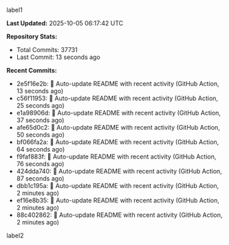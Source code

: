 
label1 
<!-- ACTIVITY_START -->
**Last Updated:** 2025-10-05 06:17:42 UTC

**Repository Stats:**
- Total Commits: 37731
- Last Commit: 13 seconds ago

**Recent Commits:**
- 2e5f16e2b: 🤖 Auto-update README with recent activity (GitHub Action, 13 seconds ago)
- c56f11953: 🤖 Auto-update README with recent activity (GitHub Action, 25 seconds ago)
- e1a98906d: 🤖 Auto-update README with recent activity (GitHub Action, 37 seconds ago)
- afe65d0c2: 🤖 Auto-update README with recent activity (GitHub Action, 50 seconds ago)
- bf066fa2a: 🤖 Auto-update README with recent activity (GitHub Action, 64 seconds ago)
- f9faf883f: 🤖 Auto-update README with recent activity (GitHub Action, 76 seconds ago)
- 424dda740: 🤖 Auto-update README with recent activity (GitHub Action, 87 seconds ago)
- dbb1c195a: 🤖 Auto-update README with recent activity (GitHub Action, 2 minutes ago)
- ef16e8b35: 🤖 Auto-update README with recent activity (GitHub Action, 2 minutes ago)
- 88c402862: 🤖 Auto-update README with recent activity (GitHub Action, 2 minutes ago)
<!-- ACTIVITY_END -->

label2
